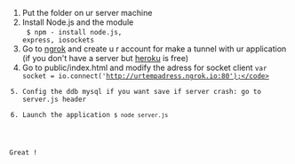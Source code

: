
1. Put the folder on ur server machine
2. Install Node.js and the module<br>
<code> $ npm - install node.js, express, iosockets</code><br>
3. Go to <a href="#">ngrok</a> and create u r account for make a tunnel with ur application (if you don't have a server but <a href="#">heroku</a> is free)
4. Go to public/index.html and modify the adress for socket client  <code>var socket = io.connect('http://urtempadress.ngrok.io:80');</code>
5. Config the ddb mysql if you want save if server crash: go to server.js header
4. Launch the application
<code>$ node server.js</code><br>

Great !





